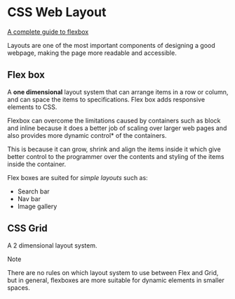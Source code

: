 # CSS Web Layout

[A complete guide to flexbox](https://css-tricks.com/snippets/css/a-guide-to-flexbox/#aa-basics-and-terminology)

Layouts are one of the most important components of designing a good webpage, making the page more readable and accessible.

## Flex box

A **one dimensional** layout system that can arrange items in a row or column, and can space the items to specifications. Flex box adds responsive elements to CSS.

Flexbox can overcome the limitations caused by containers such as block and inline because it does a better job of scaling over larger web pages and also provides more dynamic control* of the containers.

This is because it can grow, shrink and align the items inside it which give better control to the programmer over the contents and styling of the items inside the container.

Flex boxes are suited for *simple layouts* such as:

 - Search bar
 - Nav bar
 - Image gallery

## CSS Grid

A 2 dimensional layout system.

>[!note]
> There are no rules on which layout system to use between Flex and Grid, but in general, flexboxes are more suitable for dynamic elements in smaller spaces.

